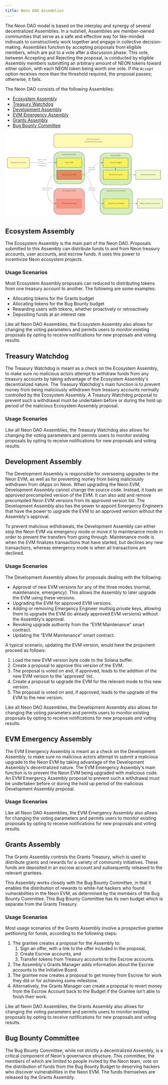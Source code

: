 ```yaml
---
title: Neon DAO Assemblies
---
```


The Neon DAO model is based on the interplay and synergy of several decentralized Assemblies. In a nutshell, Assemblies are member-owned communities that serve as a safe and effective way for like-minded indivuals to constructively work together and engage in collective decision-making. Assemblies function by accepting proposals from eligible members, which are put to a vote after a discussion phase. This vote, between Accepting and Rejecting the proposal, is conducted by eligible Assembly members submitting an arbitrary amount of NEON tokens toward either option, with each NEON token being worth one vote. If the `Accept` option receives more than the threshold required, the proposal passes; otherwise, it fails.

The Neon DAO consists of the following Assemblies:

- [Ecosystem Assembly](#ecosystem-assembly)
- [Treasury Watchdog](#treasury-watchdog)
- [Development Assembly](#development-assembly)
- [EVM Emergency Assembly](#evm-emergency-assembly)
- [Grants Assembly](#grants-assembly)
- [Bug Bounty Committee](#bug-bounty-committee)

![](img/dao_organization.png)

## Ecosystem Assembly

The Ecosystem Assembly is the main part of the Neon DAO. Proposals submitted to this Assembly can distribute funds to and from Neon treasury accounts, user accounts, and escrow funds. It uses this power to incentivize Neon ecosystem projects.

### Usage Scenarios
Most Ecosystem Assembly proposals can reduced to distributing tokens from one treasury account to another. The following are some examples:
* Allocating tokens for the Grants budget
* Allocating tokens for the Bug Bounty budget
* Rewarding users with tokens, whether proactively or retroactively
* Depositing funds at an interest rate

Like all Neon DAO Assemblies, the Ecosystem Assembly also allows for changing the voting parameters and permits users to monitor existing proposals by opting to receive notifications for new proposals and voting results.

## Treasury Watchdog

The Treasury Watchdog is meant as a check on the Ecosystem Assembly, to make sure no malicious actors attempt to withdraw funds from any treasury accounts by taking advantage of the Ecosystem Assembly's decentralized nature. The Treasury Watchdog's main function is to prevent money from being maliciously withdrawn from treasury accounts normally controlled by the Ecosystem Assembly. A Treasury Watchdog proposal to prevent such a withdrawal must be undertaken before or during the hold up period of the malicious Ecosystem Assembly proposal.

### Usage Scenarios
Like all Neon DAO Assemblies, the Treasury Watchdog also allows for changing the voting parameters and permits users to monitor existing proposals by opting to receive notifications for new proposals and voting results.

## Development Assembly

The Development Assembly is responsible for overseeing upgrades to the Neon EVM, as well as for preventing money from being maliciously withdrawn from dApps on Neon. When upgrading the Neon EVM, Development Assembly cannot change the source code. Instead, it loads an approved precompiled version of the EVM. It can also add and remove precompiled Neon EVM versions from its approved version list. The Development Assembly also has the power to appoint Emergency Engineers that have the power to upgrade the EVM to an approved version without the Assembly's approval.

To prevent malicious withdrawals, the Development Assembly can either stop the Neon EVM via emergency mode or move it to maintenance mode in order to prevent the transfers from going through. Maintenance mode is when the EVM finalizes transactions that have started, but declines any new transactions, whereas emergency mode is when all transactions are declined.

### Usage Scenarios
The Development Assembly allows for proposals dealing with the following:
* Approval of new EVM versions for any of the three modes (normal, maintenance, emergency). This allows the Assembly to later upgrade the EVM using these versions.
* Upgrading the EVM for approved EVM versions.
* Adding or removing Emergency Engineer multisig private keys, allowing them to upgrade the EVM (to already approved EVM versions) without the Assembly's approval.
* Revoking upgrade authority from the “EVM Maintenance” smart contract.
* Updating the “EVM Maintenance” smart contract.


A typical scenario, updating the EVM version, would have the proponent proceed as follows:
1. Load the new EVM version byte code to the Solana buffer.
2. Create a proposal to approve this version of the EVM.
3. The proposal is voted on and, if approved, leads to the addition of the new EVM version to the 'approved' list.
4. Create a proposal to upgrade the EVM for the relevant mode to this new version.
5. The proposal is voted on and, if approved, leads to the upgrade of the EVM to the new version.

Like all Neon DAO Assemblies, the Development Assembly also allows for changing the voting parameters and permits users to monitor existing proposals by opting to receive notifications for new proposals and voting results.

## EVM Emergency Assembly
The EVM Emergency Assembly is meant as a check on the Development Assembly, to make sure no malicious actors attempt to submit a malicious upgrade to the Neon EVM by taking advantage of the Development Assembly's decentralized nature. The EVM Emergency Assembly's main function is to prevent the Neon EVM being upgraded with malicious code. An EVM Emergency Assembly proposal to prevent such a withdrawal must be undertaken before or during the hold up period of the malicious Development Assembly proposal.

### Usage Scenarios
Like all Neon DAO Assemblies, the EVM Emergency Assembly also allows for changing the voting parameters and permits users to monitor existing proposals by opting to receive notifications for new proposals and voting results.

## Grants Assembly

The Grants Assembly controls the Grants Treasury, which is used to distribute grants and rewards for a variety of community initiatives. These funds are deposited in an escrow account and subsequently released to the relevant grantees.

This Assembly works closely with the Bug Bounty Committee, in that it enables the distribution of rewards to white-hat hackers who found vulnerabilities in the Neon EVM, as determined by the members of the Bug Bounty Committee. This Bug Bounty Committee has its own budget which is separate from the Grants Treasury.

### Usage Scenarios
Most usage scenarios of the Grants Assembly involve a prospective grantee petitioning for funds, according to the following steps:
1. The grantee creates a proposal for the Assembly to:
    1. Sign an offer, with a link to the offer included in the proposal,
    2. Create Escrow accounts, and
    3. Transfer tokens from Treasury accounts to the Escrow accounts.
2. The Assembly's Grants Manager adds information about the Escrow accounts to the Initiative Board.
3. The grantee now creates a proposal to get money from Escrow for work they did or for achieving some milestone.
4. Alternatively, the Grants Manager can create a proposal to revert money from the Escrow Account back to the Budget if the Grantee isn’t able to finish their work.

Like all Neon DAO Assemblies, the Grants Assembly also allows for changing the voting parameters and permits users to monitor existing proposals by opting to receive notifications for new proposals and voting results.

## Bug Bounty Committee

The Bug Bounty Committee, while not strictly a decentralized Assembly, is a critical component of Neon's governance structure. This committee, the members of which are limited to people invited by the Neon team, vote on the distribution of funds from the Bug Bounty Budget to deserving hackers who discover vulnerabilities in the Neon EVM. The funds themselves are released by the Grants Assembly.

